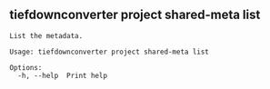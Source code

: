 ## tiefdownconverter project shared-meta list

```
List the metadata.

Usage: tiefdownconverter project shared-meta list

Options:
  -h, --help  Print help
```

